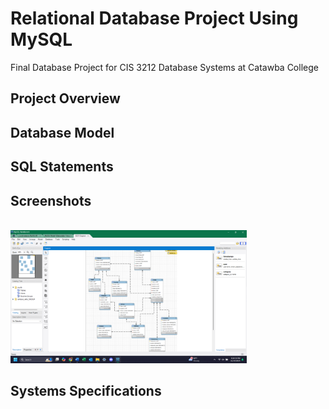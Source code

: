 # Relational Database Project Using MySQL
Final Database Project for CIS 3212 Database Systems at Catawba College

## Project Overview

## Database Model

## SQL Statements

## Screenshots
<BR>
<img src="Screenshot 2024-11-19 212441.png" width=75% height=75%>

## Systems Specifications
